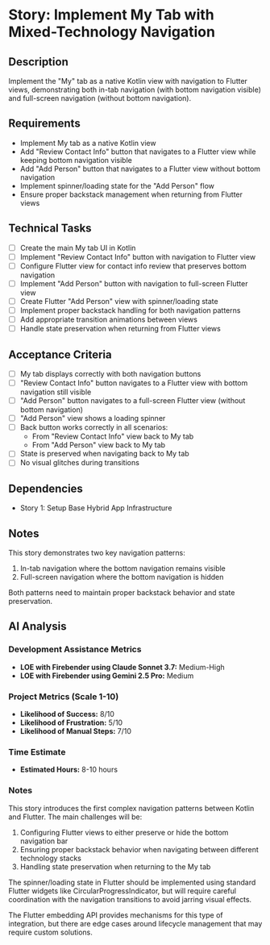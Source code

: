 # Story: Implement My Tab with Mixed-Technology Navigation

## Description

Implement the "My" tab as a native Kotlin view with navigation to Flutter views, demonstrating both
in-tab navigation (with bottom navigation visible) and full-screen navigation (without bottom
navigation).

## Requirements

- Implement My tab as a native Kotlin view
- Add "Review Contact Info" button that navigates to a Flutter view while keeping bottom navigation
  visible
- Add "Add Person" button that navigates to a Flutter view without bottom navigation
- Implement spinner/loading state for the "Add Person" flow
- Ensure proper backstack management when returning from Flutter views

## Technical Tasks

- [ ] Create the main My tab UI in Kotlin
- [ ] Implement "Review Contact Info" button with navigation to Flutter view
- [ ] Configure Flutter view for contact info review that preserves bottom navigation
- [ ] Implement "Add Person" button with navigation to full-screen Flutter view
- [ ] Create Flutter "Add Person" view with spinner/loading state
- [ ] Implement proper backstack handling for both navigation patterns
- [ ] Add appropriate transition animations between views
- [ ] Handle state preservation when returning from Flutter views

## Acceptance Criteria

- [ ] My tab displays correctly with both navigation buttons
- [ ] "Review Contact Info" button navigates to a Flutter view with bottom navigation still visible
- [ ] "Add Person" button navigates to a full-screen Flutter view (without bottom navigation)
- [ ] "Add Person" view shows a loading spinner
- [ ] Back button works correctly in all scenarios:
    - From "Review Contact Info" view back to My tab
    - From "Add Person" view back to My tab
- [ ] State is preserved when navigating back to My tab
- [ ] No visual glitches during transitions

## Dependencies

- Story 1: Setup Base Hybrid App Infrastructure

## Notes

This story demonstrates two key navigation patterns:

1. In-tab navigation where the bottom navigation remains visible
2. Full-screen navigation where the bottom navigation is hidden

Both patterns need to maintain proper backstack behavior and state preservation.

## AI Analysis

### Development Assistance Metrics

- **LOE with Firebender using Claude Sonnet 3.7:** Medium-High
- **LOE with Firebender using Gemini 2.5 Pro:** Medium

### Project Metrics (Scale 1-10)

- **Likelihood of Success:** 8/10
- **Likelihood of Frustration:** 5/10
- **Likelihood of Manual Steps:** 7/10

### Time Estimate

- **Estimated Hours:** 8-10 hours

### Notes

This story introduces the first complex navigation patterns between Kotlin and Flutter. The main
challenges will be:

1. Configuring Flutter views to either preserve or hide the bottom navigation bar
2. Ensuring proper backstack behavior when navigating between different technology stacks
3. Handling state preservation when returning to the My tab

The spinner/loading state in Flutter should be implemented using standard Flutter widgets like
CircularProgressIndicator, but will require careful coordination with the navigation transitions to
avoid jarring visual effects.

The Flutter embedding API provides mechanisms for this type of integration, but there are edge cases
around lifecycle management that may require custom solutions.